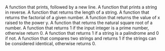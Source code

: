 A function that prints, followed by a new line.
A function that prints a string in reverse.
A function that returns the length of a string.
A function that returns the factorial of a given number.
A function that returns the value of x raised to the power y.
A function that returns the natural square root of a number.
A function that returns 1 if the input integer is a prime number, otherwise return 0.
A function that returns 1 if a string is a palindrome and 0 if not.
A function that compares two strings and returns 1 if the strings can be considered identical, otherwise returns 0.
